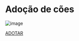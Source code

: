 # Adoção de cões

![image](https://github.com/user-attachments/assets/326c7fe0-f3a4-4bd9-a98b-6c2d124892ed)


<a target="_blank" href="https://wa.me/5521994642132?text=Quero adotar um amiguinho">ADOTAR</a>
